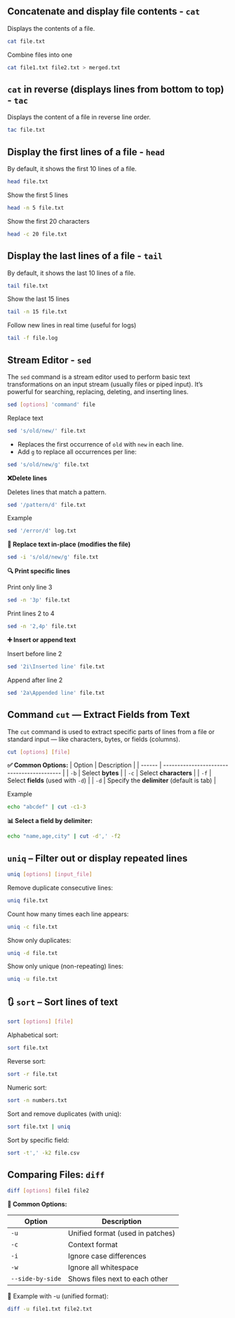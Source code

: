 ## Concatenate and display file contents - `cat`
Displays the contents of a file.
```bash
cat file.txt
```
Combine files into one
```bash
cat file1.txt file2.txt > merged.txt
```
## `cat` in reverse (displays lines from bottom to top) - `tac`
Displays the content of a file in reverse line order.
```bash
tac file.txt
```

## Display the first lines of a file - `head`
By default, it shows the first 10 lines of a file.
```bash
head file.txt
```

Show the first 5 lines
```bash
head -n 5 file.txt
```

Show the first 20 characters
```bash
head -c 20 file.txt
```

## Display the last lines of a file - `tail`
By default, it shows the last 10 lines of a file.
```bash
tail file.txt
```
Show the last 15 lines
```bash
tail -n 15 file.txt
```

Follow new lines in real time (useful for logs)
```bash   
tail -f file.log
```

## Stream Editor - `sed`
The `sed` command is a stream editor used to perform basic text transformations on an input stream (usually files or piped input). It’s powerful for searching, replacing, deleting, and inserting lines.

```bash
sed [options] 'command' file
```

Replace text
```bash
sed 's/old/new/' file.txt
```
- Replaces the first occurrence of `old` with `new` in each line.
- Add `g` to replace all occurrences per line:

```bash
sed 's/old/new/g' file.txt
```

**❌Delete lines**

Deletes lines that match a pattern.
```bash
sed '/pattern/d' file.txt
```
Example
```bash
sed '/error/d' log.txt
```
**🧪 Replace text in-place (modifies the file)**
```bash
sed -i 's/old/new/g' file.txt
```

**🔍 Print specific lines**

Print only line 3
```bash
sed -n '3p' file.txt      
```
Print lines 2 to 4
```bash
sed -n '2,4p' file.txt 
```

**➕ Insert or append text**

Insert before line 2
```bash
sed '2i\Inserted line' file.txt
```

Append after line 2
```bash
sed '2a\Appended line' file.txt 
```



## Command `cut` — Extract Fields from Text

The `cut` command is used to extract specific parts of lines from a file or standard input — like characters, bytes, or fields (columns).
```bash
cut [options] [file]
```

**✅ Common Options:**
| Option | Description                                |
| ------ | ------------------------------------------ |
| `-b`   | Select **bytes**                           |
| `-c`   | Select **characters**                      |
| `-f`   | Select **fields** (used with `-d`)         |
| `-d`   | Specify the **delimiter** (default is tab) |


Example
```bash
echo "abcdef" | cut -c1-3
```

**📊 Select a field by delimiter:**
```bash
echo "name,age,city" | cut -d',' -f2
```


## `uniq` – Filter out or display repeated lines
```bash
uniq [options] [input_file]
```

Remove duplicate consecutive lines:
```bash
uniq file.txt
```

Count how many times each line appears:
```bash
uniq -c file.txt
```

Show only duplicates:
```bash
uniq -d file.txt
```

Show only unique (non-repeating) lines:
```bash
uniq -u file.txt
```

## 🔃 `sort` – Sort lines of text
```bash
sort [options] [file]
```

Alphabetical sort:
```bash
sort file.txt
```

Reverse sort:
```bash
sort -r file.txt
```

Numeric sort:
```bash
sort -n numbers.txt
```

Sort and remove duplicates (with uniq):
```bash
sort file.txt | uniq
```

Sort by specific field:
```bash
sort -t',' -k2 file.csv
```


## Comparing Files: `diff`
```bash
diff [options] file1 file2
```

**🔧 Common Options:**

| Option           | Description                      |
| ---------------- | -------------------------------- |
| `-u`             | Unified format (used in patches) |
| `-c`             | Context format                   |
| `-i`             | Ignore case differences          |
| `-w`             | Ignore all whitespace            |
| `--side-by-side` | Shows files next to each other   |

📘 Example with -u (unified format):

```bash
diff -u file1.txt file2.txt
```